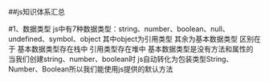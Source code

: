 ##js知识体系汇总

#1、数据类型
js中有7种数据类型：string、number、boolean、null、undefined、symbol、object
其中object为引用类型 其余为基本数据类型
区别在于 基本数据类型存在栈中 引用类型存在堆中
基本数据类型是没有方法和属性的 
当我们创建string、number、boolean时 js自动转化为包装类型String、Number、Boolean所以我们能使用js提供的默认方法